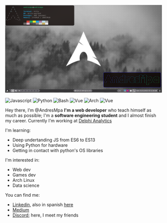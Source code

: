 ![Background](.assents/background_qtile.png)

![Javascript](https://img.shields.io/badge/-javascript-white?style=for-the-badge&logo=javascript)
![Python](https://img.shields.io/badge/-python-yellow?style=for-the-badge&logo=python)
![Bash](https://img.shields.io/badge/-bash-black?style=for-the-badge&logo=GNU%20Bash)
![Vue](https://img.shields.io/badge/-vue-darkgreen?style=for-the-badge&logo=Vue.js)
![Arch](https://img.shields.io/badge/Arch%20Linux-darkblue?style=for-the-badge&logo=Arch%20Linux)
![Vue](https://img.shields.io/badge/-Terminal-black?style=for-the-badge&logo=iTerm2)

Hey there, I’m @AndresMpa **I'm a web developer** who teach himself as much as possible;
I'm a **software engineering student** and I almost finish my career. Currently I'm working
at [Delphi Analytics](https://www.linkedin.com/company/delphi-analytics/)

I'm learning:

- Deep undertanding JS from ES6 to ES13
- Using Python for hardware
- Getting in contact with python's OS libraries

I'm interested in:

- Web dev
- Games dev
- Arch Linux
- Data science

You can find me:

- [Linkedin](https://www.linkedin.com/in/andres-m-prieto/?locale=en_US), also in spanish [here](https://www.linkedin.com/in/andres-m-prieto/?locale=es_ES)
- [Medium](https://andresprieto-25116.medium.com/)
- [Discord](TheDreamerKing#0141); here, I meet my friends
